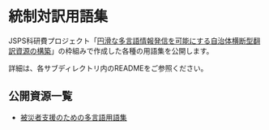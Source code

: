 # 統制対訳用語集

JSPS科研費プロジェクト「[円滑な多言語情報発信を可能にする自治体横断型翻訳資源の構築](tr4lg.p.u-tokyo.ac.jp)」の枠組みで作成した各種の用語集を公開します。

詳細は、各サブディレクトリ内のREADMEをご参照ください。

## 公開資源一覧

- [被災者支援のための多言語用語集](https://github.com/tr4lg/controlled-multilingual-terminology/tree/main/terminology-disaster-victim-aid)
